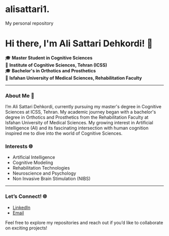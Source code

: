 # alisattari1.
My personal repository
# Hi there, I'm Ali Sattari Dehkordi! 👋

🎓 **Master Student in Cognitive Sciences**  
📍 **Institute of Cognitive Sciences, Tehran (ICSS)**  
🎓 **Bachelor's in Orthotics and Prosthetics**  
📍 **Isfahan University of Medical Sciences, Rehabilitation Faculty**

---

### About Me 🌟
I’m Ali Sattari Dehkordi, currently pursuing my master's degree in Cognitive Sciences at ICSS, Tehran. My academic journey began with a bachelor's degree in Orthotics and Prosthetics from the Rehabilitation Faculty at Isfahan University of Medical Sciences. My growing interest in Artificial Intelligence (AI) and its fascinating intersection with human cognition inspired me to dive into the world of Cognitive Sciences.

### Interests 🌐
- Artificial Intelligence  
- Cognitive Modeling  
- Rehabilitation Technologies  
- Neuroscience and Psychology
- Non Invasive Brain Stimulation (NIBS)

---

### Let’s Connect! 🌐
- [LinkedIn](www.linkedin.com/in/ali-sattari-dehkordi)  
- [Email](mailto:your-email@example.com)  

Feel free to explore my repositories and reach out if you’d like to collaborate on exciting projects!
